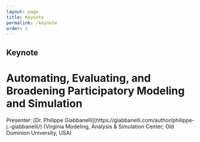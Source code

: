 ```yaml
---
layout: page
title: Keynote
permalink: /keynote
order: 2
---
```


<h2>Keynote</h2>

<h1>Automating, Evaluating, and Broadening Participatory Modeling and Simulation</h1>
Presenter: [Dr. Philippe Giabbanelli](https://giabbanelli.com/author/philippe-j.-giabbanelli/) (Virginia Modeling, Analysis & Simulation Center; Old Dominion University, USA)
